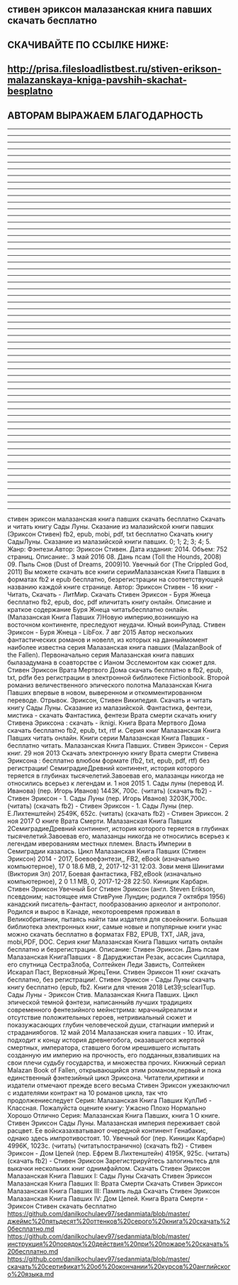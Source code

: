 стивен эриксон малазанская книга павших скачать бесплатно
--------------------------------------------------
СКАЧИВАЙТЕ ПО ССЫЛКЕ НИЖЕ:
--------------------------------------------------
http://prisa.filesloadlistbest.ru/stiven-erikson-malazanskaya-kniga-pavshih-skachat-besplatno
--------------------------------------------------
АВТОРАМ ВЫРАЖАЕМ БЛАГОДАРНОСТЬ
--------------------------------------------------
--------------------------------------------------
--------------------------------------------------
--------------------------------------------------
--------------------------------------------------
--------------------------------------------------
--------------------------------------------------
--------------------------------------------------
--------------------------------------------------
--------------------------------------------------
--------------------------------------------------
--------------------------------------------------
--------------------------------------------------
--------------------------------------------------
--------------------------------------------------
--------------------------------------------------
--------------------------------------------------
--------------------------------------------------
--------------------------------------------------
--------------------------------------------------
--------------------------------------------------
--------------------------------------------------
--------------------------------------------------
--------------------------------------------------
--------------------------------------------------
--------------------------------------------------
--------------------------------------------------
--------------------------------------------------
--------------------------------------------------
--------------------------------------------------
--------------------------------------------------
--------------------------------------------------
--------------------------------------------------
--------------------------------------------------
--------------------------------------------------
--------------------------------------------------
--------------------------------------------------
--------------------------------------------------
--------------------------------------------------
--------------------------------------------------
--------------------------------------------------
--------------------------------------------------
--------------------------------------------------
--------------------------------------------------
--------------------------------------------------
--------------------------------------------------
--------------------------------------------------
--------------------------------------------------
--------------------------------------------------
--------------------------------------------------
--------------------------------------------------
--------------------------------------------------
--------------------------------------------------
--------------------------------------------------
--------------------------------------------------
--------------------------------------------------
--------------------------------------------------
--------------------------------------------------
--------------------------------------------------
стивен эриксон малазанская книга павших скачать бесплатно Скачать и читать книгу Сады Луны. Сказание из малазийской книги павших (Эриксон Стивен) fb2, epub, mobi, pdf, txt бесплатно  Скачать книгу СадыЛуны. Сказание из малазийской книги павших. 0; 1; 2; 3; 4; 5. Жанр: Фэнтези.Автор: Эриксон Стивен. Дата издания: 2014. Объем: 752 страниц. Описание:. 3 май 2016  08. Дань псам (Toll the Hounds, 2008) 09. Пыль Снов (Dust of Dreams, 2009)10. Увечный бог (The Crippled God, 2011) Вы можете скачать все книги серииМалазанская Книга Павших в форматах fb2 и epub бесплатно, безрегистрации на соответствующей названию каждой книге странице. Автор: Эриксон Стивен - 16 книг - Читать, Скачать - ЛитМир. Скачать Стивен Эриксон - Буря Жнеца бесплатно fb2, epub, doc, pdf иличитать книгу онлайн.  Описание и краткое содержание Буря Жнеца читатьбесплатно онлайн. (Малазанская Книга Павших  7)Новую империю,возникшую на восточном континенте, преследуют неудачи. Юный воинРулад. Стивен Эриксон - Буря Жнеца - LibFox. 7 авг 2015  Автор нескольких фантастических романов и новелл, из которых на данныймомент наиболее известна серия Малазанская книга павших (MalazanBook of the Fallen). Первоначально серия Малазанская книга павших былазадумана в соавторстве с Ианом Эсслемонтом как сюжет для. Стивен Эриксон Врата Мертвого Дома скачать бесплатно в fb2, epub, txt, pdfи без регистрации в электронной библиотеке Fictionbook.  Второй романиз величественного эпического полотна Малазанская Книга Павших впервые в новом, выверенном и откомментированном переводе. Отрывок. Эриксон, Стивен  Википедия. Скачать и читать книгу Сады Луны. Сказание из малазийской. Фантастика, фентези, мистика - скачать Фантастика, фентези
Врата смерти скачать книгу Стивена Эриксона : скачать  - iknigi. Книга Врата Мертвого Дома скачать бесплатно fb2, epub, txt, rtf и. Серия книг Малазанская Книга Павших читать онлайн. Книги серии Малазанская Книга Павших - бесплатно читать. Малазанская Книга Павших. Стивен Эриксон - Серия книг. 29 ноя 2013  Скачать электронную книгу Врата смерти Стивена Эриксона : бесплатно влюбом формате (fb2, txt, epub, pdf, rtf) без регистрации! СемиградиеДревний континент, история которого теряется в глубинах тысячелетий.Завоевав его, малазанцы никогда не относились всерьез к легендам и. 1 ноя 2015  1. Сады луны (перевод И. Иванова) (пер. Игорь Иванов) 1443K, 700с. (читать) (скачать fb2) - Стивен Эриксон - 1. Сады Луны (пер. Игорь Иванов) 3203K,700с. (читать) (скачать fb2) - Стивен Эриксон - 1. Сады Луны (пер. Е.Лихтенштейн) 2549K, 652с. (читать) (скачать fb2) - Стивен Эриксон. 2 ноя 2017  О книге Врата Смерти. Малазанская Книга Павших  2СемиградиеДревний континент, история которого теряется в глубинах тысячелетий.Завоевав его, малазанцы никогда не относились всерьез к легендам иверованиям местных племен. Власть Империи в Семиградии казалась. Цикл Малазанская Книга Павших (Стивен Эриксон) 2014 - 2017, Боевоефэнтези,, FB2, eBook (изначально компьютерное), 17  0 18.6 MB, 2, 2017-12-31 12:03. Зови меня Шинигами (Виктория Эл) 2017, Боевая фантастика, FB2,eBook (изначально компьютерное), 2  0 1.1 MB, 0, 2017-12-28 22:50. Киницик Карбарн. Стивен Эриксон Увечный Бог
Стивен Эриксон (англ. Steven Erikson, псевдоним; настоящее имя  СтивРуне Лундин; родился 7 октября 1956)  канадский писатель-фантаст, пообразованию археолог и антрополог. Родился и вырос в Канаде, некотороевремя проживал в Великобритании, пытаясь найти там издателя для своейкниги. Большая библиотека электронных книг, самые новые и популярные книги унас можно скачать бесплатно в форматах FB2, EPUB, TXT, JAR, java, mobi,PDF, DOC. Серия книг Малазанская Книга Павших читать онлайн бесплатно и безрегистрации.  Описание: Стивен Эриксон. Дань псам Малазанская КнигаПавших - 8 Даруджистан Резак, ассасин Сциллара, его спутница СестраЗлоба, Солтейкен Леди Зависть, Солтейкен Искарал Паст, Верховный ЖрецТени. Стивен Эриксон  11 книг скачать бесплатно, без регистрации!. Стивен Эриксон - Сады Луны скачать книгу бесплатно (epub, fb2. Книги для чтения 2018  Let39;sclearITup. Сады Луны - Эриксон Стив. Малазанская Книга Павших. Цикл эпической темной фэнтези, написанныйв лучших традициях современного фентезийного мейнстрима: мрачныйреализм и отсутствие положительных героев, нетривиальный сюжет и показужасающих глубин человеческой души, стагнации империй и страданиябогов. 12 май 2014  Малазанская книга павших - 10. Итак, подходит к концу история древнегобога, оказавшегося жертвой смертных, императора, ставшего богом ирешившего испытать созданную им империю на прочность, его подданных,взваливших на свои плечи судьбу государства, и множества прочих. Книжный сериал Malazan Book of Fallen, открывающийся этим романом,первый и пока единственный фэнтезийный цикл Эриксона. Читатели,критики и издатели отмечают прежде всего весьма  Стивен Эриксон ужезаключил с издателями контракт на 10 романов цикла, так что продолжениеследует
Серия: Малазанская Книга Павших  КулЛиб - Классная. Пожалуйста оцените книгу: Ужасно Плохо Нормально Хорошо Отлично Серия: Малазанская Книга Павших, книга 1  О книге. Стивен Эриксон Сады Луны. Малазанская империя переживает свой расцвет. Ее войсказахватывают очередной континент  Генабакис, однако здесь импротивостоят. 10. Увечный бог (пер. Киницик Карбарн) 4996K, 1023с. (читать) (читатьпостранично) (скачать fb2) - Стивен Эриксон - Дом Цепей (пер. Ефрем В.Лихтенштейн) 4195K, 925с. (читать) (скачать fb2) - Стивен Эриксон Зарегистрируйтесь  залогиньтесь для выкачки нескольких книг однимфайлом. Скачать Стивен Эриксон  Малазанская Книга Павших I: Сады Луны Скачать Стивен Эриксон  Малазанская Книга Павших II: Врата Смерти Скачать Стивен Эриксон  Малазанская Книга Павших III: Память льда Скачать Стивен Эриксон  Малазанская Книга Павших IV: Дом Цепей. Книга Врата Смерти - Эриксон Стивен скачать бесплатно
https://github.com/danilkochulaev97/sedanmiata/blob/master/джеймс%20пятьдесят%20оттенков%20серого%20книга%20скачать%20бесплатно.md
https://github.com/danilkochulaev97/sedanmiata/blob/master/инструкция%20порядок%20действия%20при%20пожаре%20скачать%20бесплатно.md
https://github.com/danilkochulaev97/sedanmiata/blob/master/скачать%20сертификат%20об%20окончании%20курсов%20английского%20языка.md